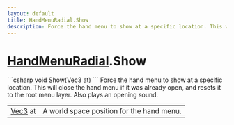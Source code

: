 ```yaml
---
layout: default
title: HandMenuRadial.Show
description: Force the hand menu to show at a specific location. This will close the hand menu if it was already open, and resets it to the root menu layer. Also plays an opening sound.
---
```

# [HandMenuRadial]({{site.url}}/Pages/Reference/HandMenuRadial.html).Show

<div class='signature' markdown='1'>
```csharp
void Show(Vec3 at)
```
Force the hand menu to show at a specific location.
This will close the hand menu if it was already open, and resets
it to the root menu layer. Also plays an opening sound.
</div>

|  |  |
|--|--|
|[Vec3]({{site.url}}/Pages/Reference/Vec3.html) at|A world space position for the hand menu.|




